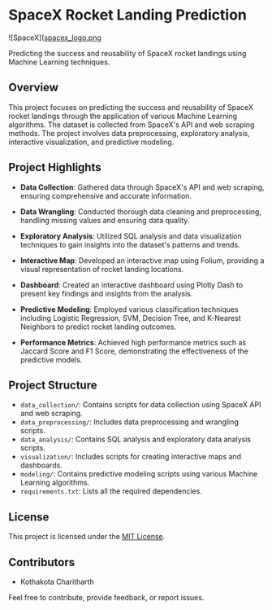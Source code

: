 # SpaceX Rocket Landing Prediction

![SpaceX]([spacex_logo.png](images/SpaceX.png)

Predicting the success and reusability of SpaceX rocket landings using Machine Learning techniques.

## Overview

This project focuses on predicting the success and reusability of SpaceX rocket landings through the application of various Machine Learning algorithms. The dataset is collected from SpaceX's API and web scraping methods. The project involves data preprocessing, exploratory analysis, interactive visualization, and predictive modeling.

## Project Highlights

- **Data Collection**: Gathered data through SpaceX's API and web scraping, ensuring comprehensive and accurate information.

- **Data Wrangling**: Conducted thorough data cleaning and preprocessing, handling missing values and ensuring data quality.

- **Exploratory Analysis**: Utilized SQL analysis and data visualization techniques to gain insights into the dataset's patterns and trends.

- **Interactive Map**: Developed an interactive map using Folium, providing a visual representation of rocket landing locations.

- **Dashboard**: Created an interactive dashboard using Plotly Dash to present key findings and insights from the analysis.

- **Predictive Modeling**: Employed various classification techniques including Logistic Regression, SVM, Decision Tree, and K-Nearest Neighbors to predict rocket landing outcomes.

- **Performance Metrics**: Achieved high performance metrics such as Jaccard Score and F1 Score, demonstrating the effectiveness of the predictive models.

## Project Structure

- `data_collection/`: Contains scripts for data collection using SpaceX API and web scraping.
- `data_preprocessing/`: Includes data preprocessing and wrangling scripts.
- `data_analysis/`: Contains SQL analysis and exploratory data analysis scripts.
- `visualization/`: Includes scripts for creating interactive maps and dashboards.
- `modeling/`: Contains predictive modeling scripts using various Machine Learning algorithms.
- `requirements.txt`: Lists all the required dependencies.

## License

This project is licensed under the [MIT License](LICENSE).

## Contributors

- Kothakota Charitharth

Feel free to contribute, provide feedback, or report issues.


